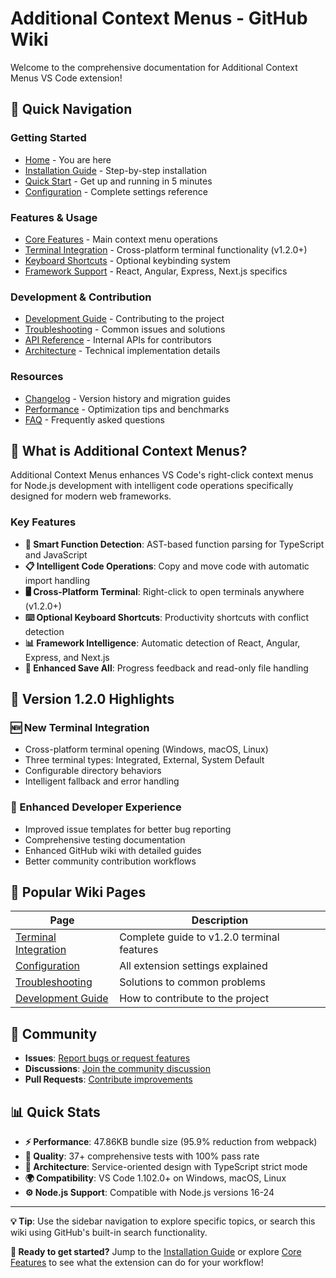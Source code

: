 # Additional Context Menus - GitHub Wiki

Welcome to the comprehensive documentation for Additional Context Menus VS Code extension!

## 🚀 Quick Navigation

### Getting Started
- [Home](Home) - You are here
- [Installation Guide](Installation-Guide) - Step-by-step installation
- [Quick Start](Quick-Start) - Get up and running in 5 minutes
- [Configuration](Configuration) - Complete settings reference

### Features & Usage
- [Core Features](Core-Features) - Main context menu operations
- [Terminal Integration](Terminal-Integration) - Cross-platform terminal functionality (v1.2.0+)
- [Keyboard Shortcuts](Keyboard-Shortcuts) - Optional keybinding system
- [Framework Support](Framework-Support) - React, Angular, Express, Next.js specifics

### Development & Contribution
- [Development Guide](Development-Guide) - Contributing to the project
- [Troubleshooting](Troubleshooting) - Common issues and solutions
- [API Reference](API-Reference) - Internal APIs for contributors
- [Architecture](Architecture) - Technical implementation details

### Resources
- [Changelog](Changelog) - Version history and migration guides
- [Performance](Performance) - Optimization tips and benchmarks
- [FAQ](FAQ) - Frequently asked questions

## 🎯 What is Additional Context Menus?

Additional Context Menus enhances VS Code's right-click context menus for Node.js development with intelligent code operations specifically designed for modern web frameworks.

### Key Features

- **🧠 Smart Function Detection**: AST-based function parsing for TypeScript and JavaScript
- **📋 Intelligent Code Operations**: Copy and move code with automatic import handling
- **🖥️ Cross-Platform Terminal**: Right-click to open terminals anywhere (v1.2.0+)
- **⌨️ Optional Keyboard Shortcuts**: Productivity shortcuts with conflict detection
- **📊 Framework Intelligence**: Automatic detection of React, Angular, Express, and Next.js
- **💾 Enhanced Save All**: Progress feedback and read-only file handling

## 🌟 Version 1.2.0 Highlights

### 🆕 New Terminal Integration
- Cross-platform terminal opening (Windows, macOS, Linux)
- Three terminal types: Integrated, External, System Default
- Configurable directory behaviors
- Intelligent fallback and error handling

### 🔧 Enhanced Developer Experience
- Improved issue templates for better bug reporting
- Comprehensive testing documentation
- Enhanced GitHub wiki with detailed guides
- Better community contribution workflows

## 📖 Popular Wiki Pages

| Page | Description |
|------|-------------|
| [Terminal Integration](Terminal-Integration) | Complete guide to v1.2.0 terminal features |
| [Configuration](Configuration) | All extension settings explained |
| [Troubleshooting](Troubleshooting) | Solutions to common problems |
| [Development Guide](Development-Guide) | How to contribute to the project |

## 🤝 Community

- **Issues**: [Report bugs or request features](https://github.com/Vijay431/additional-contexts-menu/issues)
- **Discussions**: [Join the community discussion](https://github.com/Vijay431/additional-contexts-menu/discussions)
- **Pull Requests**: [Contribute improvements](https://github.com/Vijay431/additional-contexts-menu/pulls)

## 📊 Quick Stats

- **⚡ Performance**: 47.86KB bundle size (95.9% reduction from webpack)
- **🧪 Quality**: 37+ comprehensive tests with 100% pass rate
- **🔧 Architecture**: Service-oriented design with TypeScript strict mode
- **🌍 Compatibility**: VS Code 1.102.0+ on Windows, macOS, Linux
- **⚙️ Node.js Support**: Compatible with Node.js versions 16-24

---

**💡 Tip**: Use the sidebar navigation to explore specific topics, or search this wiki using GitHub's built-in search functionality.

**🚀 Ready to get started?** Jump to the [Installation Guide](Installation-Guide) or explore [Core Features](Core-Features) to see what the extension can do for your workflow!
